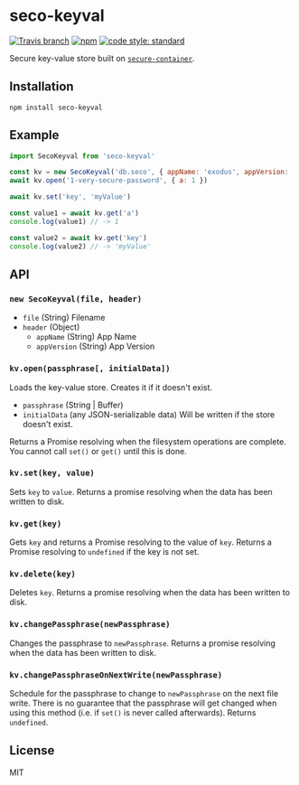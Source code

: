 # seco-keyval

[![Travis branch](https://img.shields.io/travis/ExodusMovement/seco-keyval/master.svg)](https://travis-ci.org/ExodusMovement/seco-keyval)
[![npm](https://img.shields.io/npm/v/seco-keyval.svg)](https://www.npmjs.com/package/seco-keyval)
[![code style: standard](https://img.shields.io/badge/code_style-standard-brightgreen.svg)](https://standardjs.com)

Secure key-value store built on [`secure-container`](https://github.com/ExodusMovement/secure-container).

## Installation

    npm install seco-keyval

## Example

```js
import SecoKeyval from 'seco-keyval'

const kv = new SecoKeyval('db.seco', { appName: 'exodus', appVersion: '1.0.0' })
await kv.open('1-very-secure-password', { a: 1 })

await kv.set('key', 'myValue')

const value1 = await kv.get('a')
console.log(value1) // -> 1

const value2 = await kv.get('key')
console.log(value2) // -> 'myValue'
```

## API

### `new SecoKeyval(file, header)`

- `file` (String) Filename
- `header` (Object)
  - `appName` (String) App Name
  - `appVersion` (String) App Version

### `kv.open(passphrase[, initialData])`

Loads the key-value store. Creates it if it doesn't exist.

- `passphrase` (String | Buffer)
- `initialData` (any JSON-serializable data) Will be written if the store doesn't exist.

Returns a Promise resolving when the filesystem operations are complete. You cannot call `set()` or `get()` until this is done.

### `kv.set(key, value)`

Sets `key` to `value`. Returns a promise resolving when the data has been written to disk.

### `kv.get(key)`

Gets `key` and returns a Promise resolving to the value of `key`. Returns a Promise resolving to `undefined` if the key is not set.

### `kv.delete(key)`

Deletes `key`. Returns a promise resolving when the data has been written to disk.

### `kv.changePassphrase(newPassphrase)`

Changes the passphrase to `newPassphrase`. Returns a promise resolving when the data has been written to disk.

### `kv.changePassphraseOnNextWrite(newPassphrase)`

Schedule for the passphrase to change to `newPassphrase` on the next file write. There is no guarantee that the passphrase will get changed when using this method (i.e. if `set()` is never called afterwards). Returns `undefined`.

## License

MIT
